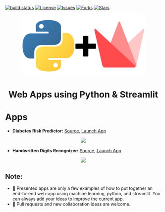 [![build status](https://travis-ci.com/amirhessam88/python-streamlit-apps.svg?branch=master)](https://travis-ci.com/github/amirhessam88/python-streamlit-apps)
[![License](https://img.shields.io/github/license/amirhessam88/python-streamlit-apps)](https://github.com/amirhessam88/python-streamlit-apps/blob/master/LICENSE)
[![Issues](https://img.shields.io/github/issues/amirhessam88/python-streamlit-apps)](https://github.com/amirhessam88/python-streamlit-apps/issues)
[![Forks](https://img.shields.io/github/forks/amirhessam88/python-streamlit-apps)](https://github.com/amirhessam88/python-streamlit-apps/network/members)
[![Stars](https://img.shields.io/github/stars/amirhessam88/python-streamlit-apps)](https://github.com/amirhessam88/python-streamlit-apps/stargazers)


<p align="center">
<a href="https://www.github.com/amirhessam88/python-streamlit-apps/">
  <img src="https://raw.githubusercontent.com/amirhessam88/python-streamlit-apps/master/assets/design/header.png" width="400"></img></a>
</p>

<h1 align="center">
    Web Apps using Python & Streamlit
</h1>


# Apps
- **Diabetes Risk Predictor:** [Source](apps/diabetes-risk-predictor/), [Launch App](https://share.streamlit.io/amirhessam88/python-streamlit-apps/apps/diabetes-risk-predictor/app.py)
<p align="center">
  <img src="https://raw.githubusercontent.com/amirhessam88/python-streamlit-apps/master/assets/demo/demo-diabetes-risk-predictor.gif" width="750"></img>
</p>


- **Handwritten Digits Recognizer:** [Source](apps/handwritten-digits-recognizer/), [Launch App]( https://share.streamlit.io/amirhessam88/python-streamlit-apps/apps/handwritten-digits-recognizer/app.py)
<p align="center">
  <img src="https://raw.githubusercontent.com/amirhessam88/python-streamlit-apps/master/assets/demo/demo-handwritten-digits-recognizer.gif" width="750"></img>
</p>


## Note:
- 🔭 Presented apps are only a few examples of how to put together an end-to-end web-app using machine learning, python, and streamlit. You can always add your ideas to improve the current app.
- 👯 Pull requests and new collaboration ideas are welcome.


